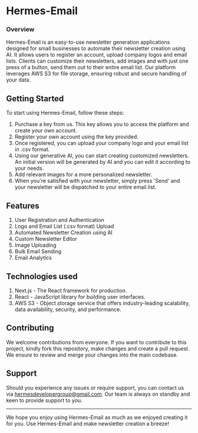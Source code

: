 # Hermes-Email

### Overview

Hermes-Email is an easy-to-use newsletter generation applications designed for small businesses to automate their newsletter creation using AI. It allows users to register an account, upload company logos and email lists. Clients can customize their newsletters, add images and with just one press of a button, send them out to their entire email list. Our platform leverages AWS S3 for file storage, ensuring robust and secure handling of your data.

## Getting Started

To start using Hermes-Email, follow these steps:

1. Purchase a key from us. This key allows you to access the platform and create your own account.
2. Register your own account using the key provided.
3. Once registered, you can upload your company logo and your email list in .csv format.
4. Using our generative AI, you can start creating customized newsletters. An initial version will be generated by AI and you can edit it according to your needs.
5. Add relevant images for a more personalized newsletter.
6. When you're satisfied with your newsletter, simply press 'Send' and your newsletter will be dispatched to your entire email list.

## Features

1. User Registration and Authentication
2. Logo and Email List (.csv format) Upload
3. Automated Newsletter Creation using AI
4. Custom Newsletter Editor
5. Image Uploading
6. Bulk Email Sending
7. Email Analytics

## Technologies used

1. Next.js - The React framework for production.
2. React - JavaScript library for building user interfaces.
3. AWS S3 - Object storage service that offers industry-leading scalability, data availability, security, and performance.

## Contributing

We welcome contributions from everyone. If you want to contribute to this project, kindly fork this repository, make changes and create a pull request. We ensure to review and merge your changes into the main codebase.

## Support

Should you experience any issues or require support, you can contact us via hermesdevelopergroup@gmail.com. Our team is always on standby and keen to provide support to you.

---

We hope you enjoy using Hermes-Email as much as we enjoyed creating it for you. Use Hermes-Email and make newsletter creation a breeze!
